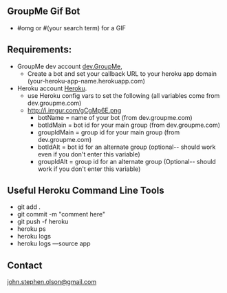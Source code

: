 ## GroupMe Gif Bot
  * #omg or #(your search term) for a GIF

## Requirements:
  * GroupMe dev account [dev.GroupMe](https://dev.groupme.com/session/new),
  	* Create a bot and set your callback URL to your heroku app domain (your-heroku-app-name.herokuapp.com) 	
  * Heroku account [Heroku](http://heroku.com).
  	* use Heroku config vars to set the following (all variables come from dev.groupme.com)
  	* http://i.imgur.com/gCgMp6E.png
  	  * botName = name of your bot (from dev.groupme.com)
      * botIdMain = bot id for your main group (from dev.groupme.com)
      * groupIdMain = group id for your main group (from dev.groupme.com)
      * botIdAlt = bot id for an alternate group (optional-- should work even if you don't enter this variable)
      * groupIdAlt = group id for an alternate group (Optional-- should work if you don't enter this variable)



## Useful Heroku Command Line Tools
  * git add .
  * git commit -m "comment here"
  * git push -f heroku
  * heroku ps
  * heroku logs
  * heroku logs —source app

## Contact

john.stephen.olson@gmail.com


